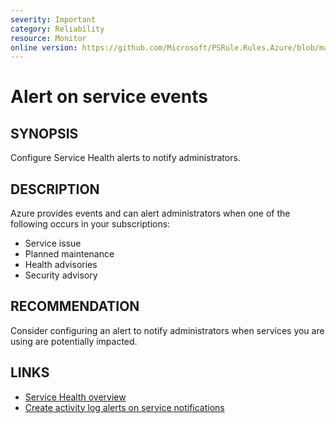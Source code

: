 ```yaml
---
severity: Important
category: Reliability
resource: Monitor
online version: https://github.com/Microsoft/PSRule.Rules.Azure/blob/main/docs/rules/en/Azure.Monitor.ServiceHealth.md
---
```


# Alert on service events

## SYNOPSIS

Configure Service Health alerts to notify administrators.

## DESCRIPTION

Azure provides events and can alert administrators when one of the following occurs in your subscriptions:

- Service issue
- Planned maintenance
- Health advisories
- Security advisory

## RECOMMENDATION

Consider configuring an alert to notify administrators when services you are using are potentially impacted.

## LINKS

- [Service Health overview](https://docs.microsoft.com/en-us/azure/service-health/service-health-overview)
- [Create activity log alerts on service notifications](https://docs.microsoft.com/en-us/azure/service-health/alerts-activity-log-service-notifications)
